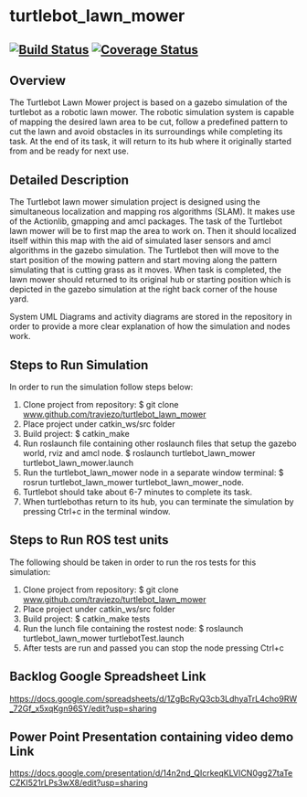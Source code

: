 # turtlebot_lawn_mower

[![Build Status](https://travis-ci.org/traviezo/turtlebot_lawn_mower.svg?branch=master)](https://travis-ci.org/traviezo/turtlebot_lawn_mower)
[![Coverage Status](https://coveralls.io/repos/github/traviezo/turtlebot_lawn_mower/badge.svg?branch=master)](https://coveralls.io/github/traviezo/turtlebot_lawn_mower?branch=master)
---

## Overview

The Turtlebot Lawn Mower project is based on a gazebo simulation of the turtlebot as a robotic lawn mower. The robotic simulation system is capable of mapping the desired lawn area to be cut, follow a predefined pattern to cut the lawn and avoid obstacles in its surroundings while completing its task. At the end of its task, it will return to its hub where it originally started from and be ready for next use.

## Detailed Description

The Turtlebot lawn mower simulation project is designed using the simultaneous localization and mapping ros algorithms (SLAM). It makes use of the Actionlib, gmapping and amcl packages. The task of the Turtlebot lawn mower will be to first map the area to work on. Then it should localized itself within this map with the aid of simulated laser sensors and amcl algorithms in the gazebo simulation. The Turtlebot then will move to the start position of the mowing pattern and start moving along the pattern simulating that is cutting grass as it moves. When task is completed, the lawn mower should returned to its original hub or starting position which is depicted in the gazebo simulation at the right back corner of the house yard.

System UML Diagrams and activity diagrams are stored in the repository in order to provide a more clear explanation of how the simulation and nodes work.

## Steps to Run Simulation
 In order to run the simulation follow steps below:
1. Clone project from repository:
   $ git clone www.github.com/traviezo/turtlebot_lawn_mower
2. Place project under catkin_ws/src folder
3. Build project:
   $ catkin_make
4. Run roslaunch file containing other roslaunch files that setup the gazebo world, rviz and amcl node.
   $ roslaunch turtlebot_lawn_mower turtlebot_lawn_mower.launch 
5. Run the turtlebot_lawn_mower node in a separate window terminal:
   $ rosrun turtlebot_lawn_mower turtlebot_lawn_mower_node.
6. Turtlebot should take about 6-7 minutes to complete its task.
7. When turtlebothas return to its hub, you can terminate the simulation by pressing Ctrl+c in the terminal window. 

## Steps to Run ROS test units
 The following should be taken in order to run the ros tests for this simulation:
1. Clone project from repository:
   $ git clone www.github.com/traviezo/turtlebot_lawn_mower
2. Place project under catkin_ws/src folder
3. Build project:
   $ catkin_make tests
4. Run the lunch file containing the rostest node:
   $ roslaunch turtlebot_lawn_mower turtlebotTest.launch 
5. After tests are run and passed you can stop the node pressing Ctrl+c

## Backlog Google Spreadsheet Link

https://docs.google.com/spreadsheets/d/1ZgBcRyQ3cb3LdhyaTrL4cho9RW_72Gf_x5xqKgn96SY/edit?usp=sharing

## Power Point Presentation containing video demo Link
https://docs.google.com/presentation/d/14n2nd_QIcrkeqKLVICN0gg27taTeCZKI521rLPs3wX8/edit?usp=sharing





